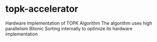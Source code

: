 # topk-accelerator
Hardware Implementation of TOPK Algorithm
The algorithm uses high parallelism Bitonic Sorting internally to optimize its hardware implementation

